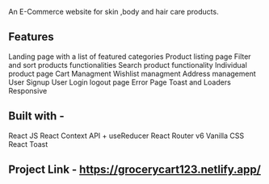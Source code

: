 An E-Commerce website for skin ,body and hair care products.

## Features

Landing page with a list of featured categories
Product listing page
Filter and sort products functionalities
Search product functionality
Individual product page
Cart Managment
Wishlist managment
Address management
User Signup
User Login
logout page
Error Page
Toast and Loaders
Responsive

## Built with -
React JS
React Context API + useReducer
React Router v6
Vanilla CSS
React Toast

## Project Link - https://grocerycart123.netlify.app/
